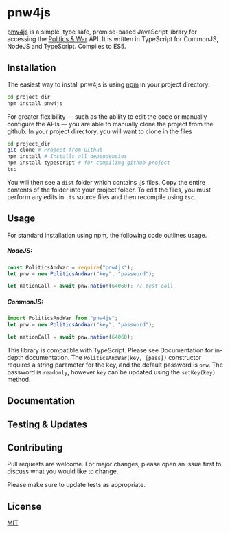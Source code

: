 # pnw4js

[pnw4js](https://github.com/canterbotto/pnw4js) is a simple, type safe, promise-based JavaScript library for accessing the [Politics & War](http://politicsandwar.com/) API. It is written in TypeScript for CommonJS, NodeJS and TypeScript. Compiles to ES5.

## Installation

The easiest way to install pnw4js is using [npm](https://www.npmjs.com/) in your project directory.

```bash
cd project_dir
npm install pnw4js
```

For greater flexibility — such as the ability to edit the code or manually configure the APIs — you are able to manually clone the project from the github. In your project directory, you will want to clone in the files 
```bash
cd project_dir
git clone # Project from Github
npm install # Installs all dependencies
npm install typescript # for compiling github project
tsc
```
You will then see a `dist` folder which contains .js files. Copy the entire contents of the folder into your project folder. To edit the files, you must perform any edits in `.ts` source files and then recompile using `tsc`.

## Usage
For standard installation using npm, the following code outlines usage. 
##### NodeJS:
```js
const PoliticsAndWar = require("pnw4js");
let pnw = new PoliticsAndWar("key", "password");

let nationCall = await pnw.nation(64060); // test call
```
##### CommonJS:
```js
import PoliticsAndWar from "pnw4js";
let pnw = new PoliticsAndWar("key", "password");

let nationCall = await pnw.nation(64060);
```
This library is compatible with TypeScript. Please see Documentation for in-depth documentation. The `PoliticsAndWar(key, [pass])` constructor requires a string parameter for the key, and the default password is `pnw`. The password is `readonly`, however `key` can be updated using the `setKey(key)` method.

## Documentation


## Testing & Updates

## Contributing
Pull requests are welcome. For major changes, please open an issue first to discuss what you would like to change.

Please make sure to update tests as appropriate.

## License
[MIT](https://choosealicense.com/licenses/mit/)